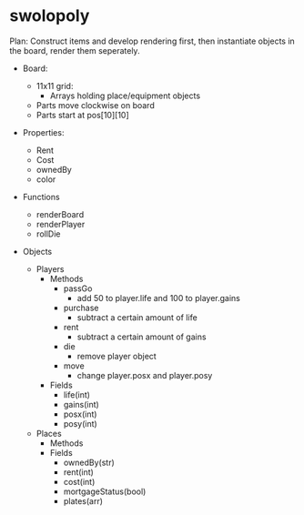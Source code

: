 # swolopoly

Plan: Construct items and develop rendering first, then instantiate objects in the board, render them seperately. 

* Board:
	- 11x11 grid:
		- Arrays holding place/equipment objects
	- Parts move clockwise on board
	- Parts start at pos[10][10]
* Properties:
	- Rent
	- Cost
	- ownedBy
	- color

* Functions
	- renderBoard
	- renderPlayer
	- rollDie

* Objects
	* Players
		* Methods
			- passGo
				- add 50 to player.life and 100 to player.gains
			- purchase
				- subtract a certain amount of life
			- rent
				- subtract a certain amount of gains
			- die
				- remove player object
			- move
				- change player.posx and player.posy
		* Fields
			- life(int)
			- gains(int)
			- posx(int)
			- posy(int)
	* Places
		* Methods
		* Fields
			- ownedBy(str)
			- rent(int)
			- cost(int)
			- mortgageStatus(bool)
			- plates(arr)